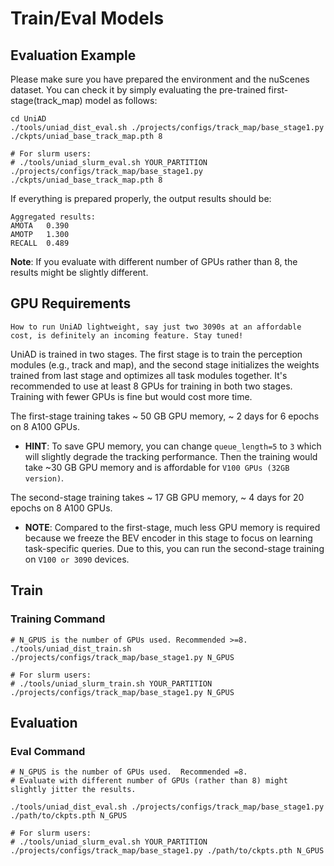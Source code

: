 # Train/Eval Models

## Evaluation Example <a name="example"></a>
Please make sure you have prepared the environment and the nuScenes dataset. You can check it by simply evaluating the pre-trained first-stage(track_map) model as follows:
```shell
cd UniAD
./tools/uniad_dist_eval.sh ./projects/configs/track_map/base_stage1.py ./ckpts/uniad_base_track_map.pth 8

# For slurm users:
# ./tools/uniad_slurm_eval.sh YOUR_PARTITION ./projects/configs/track_map/base_stage1.py ./ckpts/uniad_base_track_map.pth 8
```
If everything is prepared properly, the output results should be:

```
Aggregated results: 
AMOTA	0.390 
AMOTP	1.300
RECALL	0.489
```

**Note**: If you evaluate with different number of GPUs rather than 8, the results might be slightly different.

## GPU Requirements <a name="gpu"></a>

`How to run UniAD lightweight, say just two 3090s at an affordable cost, is definitely an incoming feature. Stay tuned!`

UniAD is trained in two stages. The first stage is to train the perception modules (e.g., track and map), and the second stage initializes the weights trained from last stage and optimizes all task modules together. It's recommended to use at least 8 GPUs for training in both two stages. Training with fewer GPUs is fine but would cost more time.

The first-stage training takes ~ 50 GB GPU memory, ~ 2 days for 6 epochs on 8 A100 GPUs.
* **HINT**: To save GPU memory, you can change `queue_length=5` to `3` which will slightly degrade the tracking performance. Then the training would take ~30 GB GPU memory and is affordable for `V100 GPUs (32GB version)`.

The second-stage training takes ~ 17 GB GPU memory, ~ 4 days for 20 epochs on 8 A100 GPUs.
* **NOTE**: Compared to the first-stage, much less GPU memory is required because we freeze the BEV encoder in this stage to focus on learning task-specific queries. Due to this, you can run the second-stage training on `V100 or 3090` devices.




##  Train <a name="train"></a>

<!-- ### GPU Requirements <a name="gpu"></a>
It's recommended to use at least 8 GPUs for training in both two stages. Training with fewer GPUs is fine but would cost more time.

The first-stage training takes ~ 50 GB GPU memory, ~ 2 days for 6 epochs on 8 A100 GPUs.
* **HINT**:To save GPU memory, you can change `queue_length=5` to `3` which will slightly degrade the tracking performance. Then the training would take ~30 GB GPU memory and is acceptable for V100 GPUs (32GB version).

The second-stage training takes ~ 17 GB GPU memory, ~ 4 days for 20 epochs on 8 A100 GPUs.
* **NOTE**: Compared to the first-stage, much less GPU memory is required because we freeze the BEV encoder in this stage to focus on learning task-specific queries. Due to this, you can run the second-stage training on V100 or 3090 devices. -->


### Training Command
```shell
# N_GPUS is the number of GPUs used. Recommended >=8.
./tools/uniad_dist_train.sh ./projects/configs/track_map/base_stage1.py N_GPUS

# For slurm users:
# ./tools/uniad_slurm_train.sh YOUR_PARTITION ./projects/configs/track_map/base_stage1.py N_GPUS
```

## Evaluation <a name="eval"></a>


### Eval Command
```shell
# N_GPUS is the number of GPUs used.  Recommended =8.
# Evaluate with different number of GPUs (rather than 8) might slightly jitter the results.

./tools/uniad_dist_eval.sh ./projects/configs/track_map/base_stage1.py ./path/to/ckpts.pth N_GPUS

# For slurm users:
# ./tools/uniad_slurm_eval.sh YOUR_PARTITION ./projects/configs/track_map/base_stage1.py ./path/to/ckpts.pth N_GPUS
```

